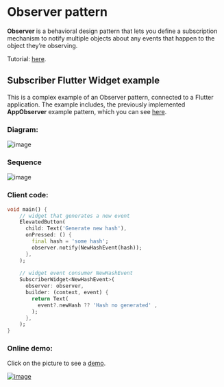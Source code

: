 # Observer pattern
**Observer** is a behavioral design pattern that lets you define a subscription mechanism to notify 
multiple objects about any events that happen to the object they’re observing.

Tutorial: [here](https://refactoring.guru/design-patterns/observer).

## Subscriber Flutter Widget example 
This is a complex example of an Observer pattern, connected to a Flutter application. The example includes,
the previously implemented **AppObserver** example pattern, which you can see [here](https://github.com/RefactoringGuru/design-patterns-dart/tree/master/patterns/observer/app_observer).

### Diagram:
![image](https://user-images.githubusercontent.com/8049534/152418114-f040bcb4-3bf5-4581-8b9b-a264e103ff76.png)

### Sequence
![image](https://user-images.githubusercontent.com/8049534/152418299-3f6f3e5d-7132-42bc-9b27-11ed53ca6434.png)

### Client code:
```dart
void main() {
    // widget that generates a new event
    ElevatedButton(
      child: Text('Generate new hash'),
      onPressed: () {
        final hash = 'some hash';
        observer.notify(NewHashEvent(hash));
      },
    );
    
    // widget event consumer NewHashEvent
    SubscriberWidget<NewHashEvent>(
      observer: observer,
      builder: (context, event) {
        return Text(
          event?.newHash ?? 'Hash no generated' ,
        );
      },
    );
}
```

### Online demo:
Click on the picture to see a [demo](https://ilopx.github.io/design-patterns-dart/#/observer/subscriber_flutter_widget).

[![image](https://user-images.githubusercontent.com/8049534/152419178-f40a07fd-728d-4f99-befa-0935bbdd7b71.png)](https://ilopx.github.io/design-patterns-dart/#/observer/subscriber_flutter_widget)
